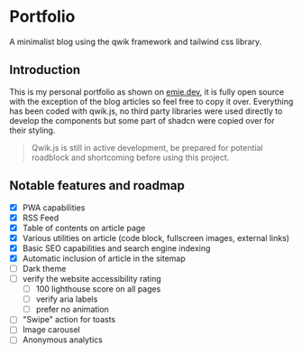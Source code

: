 # Portfolio

A minimalist blog using the qwik framework and tailwind css library.

## Introduction

This is my personal portfolio as shown on [emje.dev](emje.dev), it is fully open source with the exception of the blog articles so feel free to copy it over. Everything has been coded with qwik.js, no third party libraries were used directly to develop the components but some part of shadcn were copied over for their styling.

> Qwik.js is still in active development, be prepared for potential roadblock and shortcoming before using this project.

## Notable features and roadmap

- [x] PWA capabilities
- [x] RSS Feed
- [x] Table of contents on article page
- [x] Various utilities on article (code block, fullscreen images, external links)
- [x] Basic SEO capabilities and search engine indexing
- [x] Automatic inclusion of article in the sitemap
- [ ] Dark theme
- [ ] verify the website accessibility rating
    - [ ] 100 lighthouse score on all pages
    - [ ] verify aria labels
    - [ ] prefer no animation
- [ ] "Swipe" action for toasts 
- [ ] Image carousel
- [ ] Anonymous analytics
